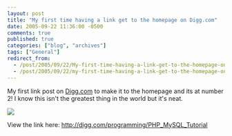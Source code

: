 ```yaml
---
layout: post
title: "My first time having a link get to the homepage on Digg.com"
date: 2005-09-22 11:36:00 -0500
comments: true
published: true
categories: ["blog", "archives"]
tags: ["General"]
redirect_from: 
  - /post/2005/09/22/My-first-time-having-a-link-get-to-the-homepage-on-Diggcom
  - /post/2005/09/22/my-first-time-having-a-link-get-to-the-homepage-on-diggcom
---
```

<!-- more -->
<P>My first link post on <A href="http://digg.com/">Digg.com</A> to make it to the homepage and its at number 2! I know this isn't the greatest thing in the world but it's neat.</P>
<P><IMG src="/Blog/images/44/r_digg_ScreenShots.png" border=0></P>
<P>View the link here: <A href="http://digg.com/programming/PHP_MySQL_Tutorial">http://digg.com/programming/PHP_MySQL_Tutorial</A></P>
